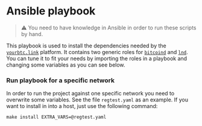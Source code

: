 # Ansible playbook

>:warning: You need to have knowledge in Ansible in order to run these scripts by hand.

This playbook is used to install the dependencies needed by the [`yourbtc.link`](../README.md) 
platform. It contains two generic roles for [`bitcoind`](roles/bitcoin-role) and [`lnd`](roles/lnd-role).
You can tune it to fit your needs by importing the roles in a playbook and changing some variables as 
you can see below.

### Run playbook for a specific network

In order to run the project against one specific network you need to overwrite some variables. 
See the file `regtest.yaml` as an example. If you want to install in into a host, just use the 
following command:

```shell
make install EXTRA_VARS=@regtest.yaml
```
